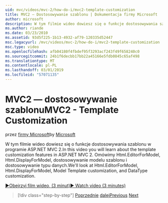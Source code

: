 ```yaml
---
uid: mvc/videos/mvc-2/how-do-i/mvc2-template-customization
title: MVC2 — Dostosowywanie szablonu | Dokumentacja firmy Microsoft
author: microsoft
description: W tym filmie wideo dowiesz się o funkcje dostosowywania szablonu w programie ASP.NET MVC 2. Omówimy Html.EditorForModel, Html.DisplayForModel, Templ modelu...
ms.author: riande
ms.date: 03/23/2010
ms.assetid: 93d5f225-1b13-4932-af79-120335d52447
msc.legacyurl: /mvc/videos/mvc-2/how-do-i/mvc2-template-customization
msc.type: video
ms.openlocfilehash: afb04180f4fbdef95f3293acf243f49f658240c0
ms.sourcegitcommit: 24b1f6decbb17bb22a45166e5fdb0845c65af498
ms.translationtype: MT
ms.contentlocale: pl-PL
ms.lasthandoff: 03/01/2019
ms.locfileid: "57071135"
---
```

<a name="mvc2---template-customization"></a><span data-ttu-id="0c508-104">MVC2 — dostosowywanie szablonu</span><span class="sxs-lookup"><span data-stu-id="0c508-104">MVC2 - Template Customization</span></span>
====================
<span data-ttu-id="0c508-105">przez [firmy Microsoft](https://github.com/microsoft)</span><span class="sxs-lookup"><span data-stu-id="0c508-105">by [Microsoft](https://github.com/microsoft)</span></span>

<span data-ttu-id="0c508-106">W tym filmie wideo dowiesz się o funkcje dostosowywania szablonu w programie ASP.NET MVC 2.</span><span class="sxs-lookup"><span data-stu-id="0c508-106">In this video you will learn about the template customization features in ASP.NET MVC 2.</span></span> <span data-ttu-id="0c508-107">Omówimy Html.EditorForModel, Html.DisplayForModel, dostosowywanie modelu szablonu i dostosowywanie typu danych.</span><span class="sxs-lookup"><span data-stu-id="0c508-107">We'll look at Html.EditorForModel, Html.DisplayForModel, Model Template customization, and DataType customization.</span></span>

[<span data-ttu-id="0c508-108">&#9654;Obejrzyj film wideo, (3 minut)</span><span class="sxs-lookup"><span data-stu-id="0c508-108">&#9654; Watch video (3 minutes)</span></span>](https://channel9.msdn.com/Blogs/ASP-NET-Site-Videos/mvc2-template-customization)

> [!div class="step-by-step"]
> <span data-ttu-id="0c508-109">[Poprzednie](mvc2-model-validation.md)
> [dalej](aspnet-mvc-2-areas.md)</span><span class="sxs-lookup"><span data-stu-id="0c508-109">[Previous](mvc2-model-validation.md)
[Next](aspnet-mvc-2-areas.md)</span></span>
